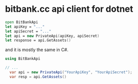 # bitbank.cc api client for dotnet

```fsharp
open BitBankApi
let apiKey = "..."
let apiSecret = "..."
let api = new PrivateApi(apiKey, apiSecret)
let response = api.GetAssets()
```

and it is mostly the same in C#.

```csharp
using BitBankApi

// ...
  var api = new PrivateApi("YourApiKey", "YourApiSecret");
  var resp = api.GetAssets()
```
